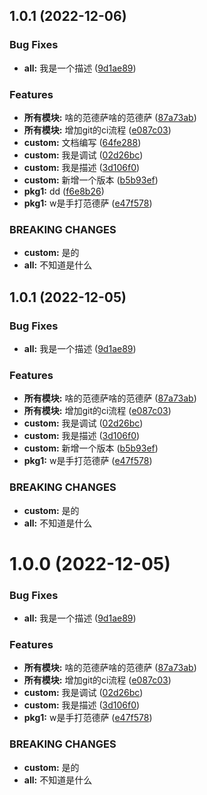 ## 1.0.1 (2022-12-06)


### Bug Fixes

* **all:** 我是一个描述 ([9d1ae89](https://github.com/lzbgithubcode/ts-monorepo-demo/commit/9d1ae89a35af5d5c8a1499524c9b5cb59811af5c))


### Features

* **所有模块:** 啥的范德萨啥的范德萨 ([87a73ab](https://github.com/lzbgithubcode/ts-monorepo-demo/commit/87a73ab1627ea2e07f2eabc68aea5e40afdd61ae))
* **所有模块:** 增加git的ci流程 ([e087c03](https://github.com/lzbgithubcode/ts-monorepo-demo/commit/e087c03f0ac1d87b40ea7bb2a9ecaff7af50b1c3))
* **custom:** 文档编写 ([64fe288](https://github.com/lzbgithubcode/ts-monorepo-demo/commit/64fe2889f87be241218bf738cfab46b84ff68dde))
* **custom:** 我是调试 ([02d26bc](https://github.com/lzbgithubcode/ts-monorepo-demo/commit/02d26bc2c3b1bc57b6d9fcf300fb787bc6e1bfe6))
* **custom:** 我是描述 ([3d106f0](https://github.com/lzbgithubcode/ts-monorepo-demo/commit/3d106f05f8e51c8af4fe7c843fa582f85e8b3d8b))
* **custom:** 新增一个版本 ([b5b93ef](https://github.com/lzbgithubcode/ts-monorepo-demo/commit/b5b93efa725cc359f84d053571b29b8ac1bad33a))
* **pkg1:** dd ([f6e8b26](https://github.com/lzbgithubcode/ts-monorepo-demo/commit/f6e8b2649dd3f080dc7966cf77d851c57d7454d1))
* **pkg1:** w是手打范德萨 ([e47f578](https://github.com/lzbgithubcode/ts-monorepo-demo/commit/e47f578a3e1849174f47cded13f0af2b1bcc5a86))


### BREAKING CHANGES

* **custom:** 是的
* **all:** 不知道是什么



## 1.0.1 (2022-12-05)


### Bug Fixes

* **all:** 我是一个描述 ([9d1ae89](https://github.com/lzbgithubcode/ts-monorepo-demo/commit/9d1ae89a35af5d5c8a1499524c9b5cb59811af5c))


### Features

* **所有模块:** 啥的范德萨啥的范德萨 ([87a73ab](https://github.com/lzbgithubcode/ts-monorepo-demo/commit/87a73ab1627ea2e07f2eabc68aea5e40afdd61ae))
* **所有模块:** 增加git的ci流程 ([e087c03](https://github.com/lzbgithubcode/ts-monorepo-demo/commit/e087c03f0ac1d87b40ea7bb2a9ecaff7af50b1c3))
* **custom:** 我是调试 ([02d26bc](https://github.com/lzbgithubcode/ts-monorepo-demo/commit/02d26bc2c3b1bc57b6d9fcf300fb787bc6e1bfe6))
* **custom:** 我是描述 ([3d106f0](https://github.com/lzbgithubcode/ts-monorepo-demo/commit/3d106f05f8e51c8af4fe7c843fa582f85e8b3d8b))
* **custom:** 新增一个版本 ([b5b93ef](https://github.com/lzbgithubcode/ts-monorepo-demo/commit/b5b93efa725cc359f84d053571b29b8ac1bad33a))
* **pkg1:** w是手打范德萨 ([e47f578](https://github.com/lzbgithubcode/ts-monorepo-demo/commit/e47f578a3e1849174f47cded13f0af2b1bcc5a86))


### BREAKING CHANGES

* **custom:** 是的
* **all:** 不知道是什么



# 1.0.0 (2022-12-05)


### Bug Fixes

* **all:** 我是一个描述 ([9d1ae89](https://github.com/lzbgithubcode/ts-monorepo-demo/commit/9d1ae89a35af5d5c8a1499524c9b5cb59811af5c))


### Features

* **所有模块:** 啥的范德萨啥的范德萨 ([87a73ab](https://github.com/lzbgithubcode/ts-monorepo-demo/commit/87a73ab1627ea2e07f2eabc68aea5e40afdd61ae))
* **所有模块:** 增加git的ci流程 ([e087c03](https://github.com/lzbgithubcode/ts-monorepo-demo/commit/e087c03f0ac1d87b40ea7bb2a9ecaff7af50b1c3))
* **custom:** 我是调试 ([02d26bc](https://github.com/lzbgithubcode/ts-monorepo-demo/commit/02d26bc2c3b1bc57b6d9fcf300fb787bc6e1bfe6))
* **custom:** 我是描述 ([3d106f0](https://github.com/lzbgithubcode/ts-monorepo-demo/commit/3d106f05f8e51c8af4fe7c843fa582f85e8b3d8b))
* **pkg1:** w是手打范德萨 ([e47f578](https://github.com/lzbgithubcode/ts-monorepo-demo/commit/e47f578a3e1849174f47cded13f0af2b1bcc5a86))


### BREAKING CHANGES

* **custom:** 是的
* **all:** 不知道是什么









